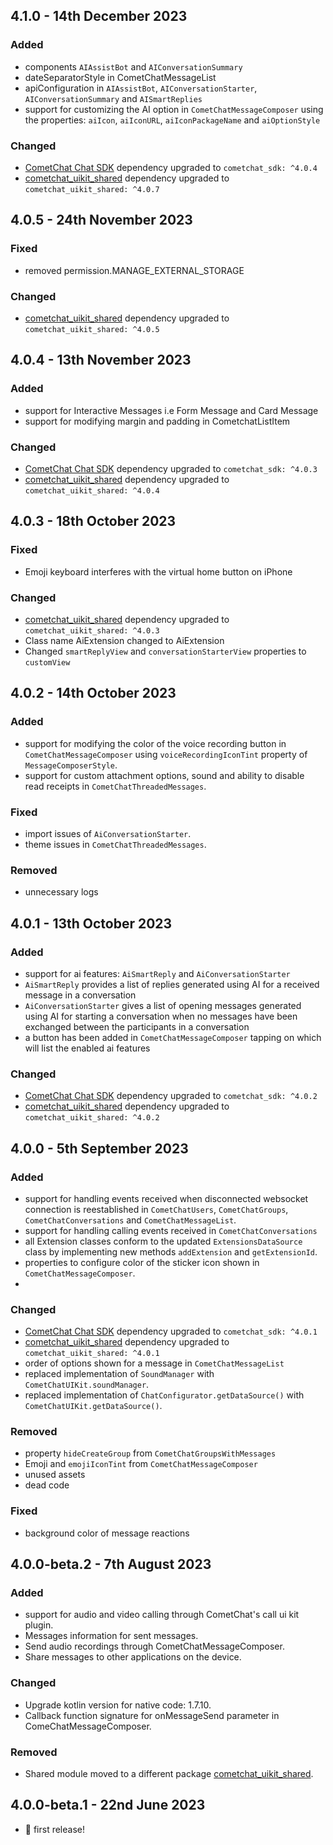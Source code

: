 ## 4.1.0 - 14th December 2023

### Added
- components `AIAssistBot` and `AIConversationSummary`
- dateSeparatorStyle in CometChatMessageList
- apiConfiguration in `AIAssistBot`, `AIConversationStarter`, `AIConversationSummary` and `AISmartReplies`
- support for customizing the AI option in `CometChatMessageComposer` using the properties: `aiIcon`, `aiIconURL`, `aiIconPackageName` and `aiOptionStyle`


### Changed

- [CometChat Chat SDK](https://pub.dev/packages/cometchat_sdk) dependency upgraded to `cometchat_sdk: ^4.0.4`
- [cometchat_uikit_shared](https://pub.dev/packages/cometchat_uikit_shared) dependency upgraded to `cometchat_uikit_shared: ^4.0.7`

## 4.0.5 - 24th November 2023

### Fixed
- removed permission.MANAGE_EXTERNAL_STORAGE

### Changed

- [cometchat_uikit_shared](https://pub.dev/packages/cometchat_uikit_shared) dependency upgraded to `cometchat_uikit_shared: ^4.0.5`


## 4.0.4 - 13th November 2023

### Added
- support for Interactive Messages i.e Form Message and Card Message
- support for modifying margin and padding in CometchatListItem

### Changed

- [CometChat Chat SDK](https://pub.dev/packages/cometchat_sdk) dependency upgraded to `cometchat_sdk: ^4.0.3`
- [cometchat_uikit_shared](https://pub.dev/packages/cometchat_uikit_shared) dependency upgraded to `cometchat_uikit_shared: ^4.0.4`


## 4.0.3 - 18th October 2023

### Fixed
- Emoji keyboard interferes with the virtual home button on iPhone

### Changed
- [cometchat_uikit_shared](https://pub.dev/packages/cometchat_uikit_shared) dependency upgraded to `cometchat_uikit_shared: ^4.0.3`
- Class name AiExtension changed to  AiExtension
- Changed `smartReplyView` and `conversationStarterView` properties to `customView`

## 4.0.2 - 14th October 2023

### Added
- support for modifying the color of the voice recording button in `CometChatMessageComposer` using `voiceRecordingIconTint` property of `MessageComposerStyle`.
- support for custom attachment options, sound and ability to disable read receipts in `CometChatThreadedMessages`.

### Fixed
- import issues of `AiConversationStarter`.
- theme issues in `CometChatThreadedMessages`.

### Removed
- unnecessary logs

## 4.0.1 - 13th October 2023

### Added

- support for ai features: `AiSmartReply` and `AiConversationStarter`
- `AiSmartReply` provides a list of replies generated using AI for a received message in a conversation
- `AiConversationStarter` gives a list of opening messages generated using AI for starting a conversation when no messages have been exchanged between the participants in a conversation
- a button has been added in `CometChatMessageComposer` tapping on which will list the enabled ai features

### Changed

- [CometChat Chat SDK](https://pub.dev/packages/cometchat_sdk) dependency upgraded to `cometchat_sdk: ^4.0.2`
- [cometchat_uikit_shared](https://pub.dev/packages/cometchat_uikit_shared) dependency upgraded to `cometchat_uikit_shared: ^4.0.2`

## 4.0.0 - 5th September 2023

### Added

- support for handling events received when disconnected websocket connection is reestablished in `CometChatUsers`, `CometChatGroups`, `CometChatConversations` and `CometChatMessageList`.
- support for handling calling events received in `CometChatConversations` 
- all Extension classes conform to the updated `ExtensionsDataSource` class by implementing new methods `addExtension` and `getExtensionId`.
- properties to configure color of the sticker icon shown in `CometChatMessageComposer`.
- 

### Changed

- [CometChat Chat SDK](https://pub.dev/packages/cometchat_sdk) dependency upgraded to `cometchat_sdk: ^4.0.1`
- [cometchat_uikit_shared](https://pub.dev/packages/cometchat_uikit_shared) dependency upgraded to `cometchat_uikit_shared: ^4.0.1`
- order of options shown for a message in `CometChatMessageList`
- replaced implementation of `SoundManager` with `CometChatUIKit.soundManager`.
- replaced implementation of `ChatConfigurator.getDataSource()` with `CometChatUIKit.getDataSource()`.

### Removed

- property `hideCreateGroup` from `CometChatGroupsWithMessages`
- Emoji and `emojiIconTint` from `CometChatMessageComposer`
- unused assets
- dead code

### Fixed

- background color of message reactions

## 4.0.0-beta.2 - 7th August 2023

### Added

- support for audio and video calling through CometChat's call ui kit plugin.
- Messages information for sent messages.
- Send audio recordings through CometChatMessageComposer.
- Share messages to other applications on the device.

### Changed

- Upgrade kotlin version for native code: 1.7.10.
- Callback function signature for onMessageSend parameter in ComeChatMessageComposer.

### Removed

- Shared module moved to a different package [cometchat_uikit_shared](https://pub.dev/packages/cometchat_uikit_shared).


## 4.0.0-beta.1 - 22nd June 2023

- 🎉 first release!
